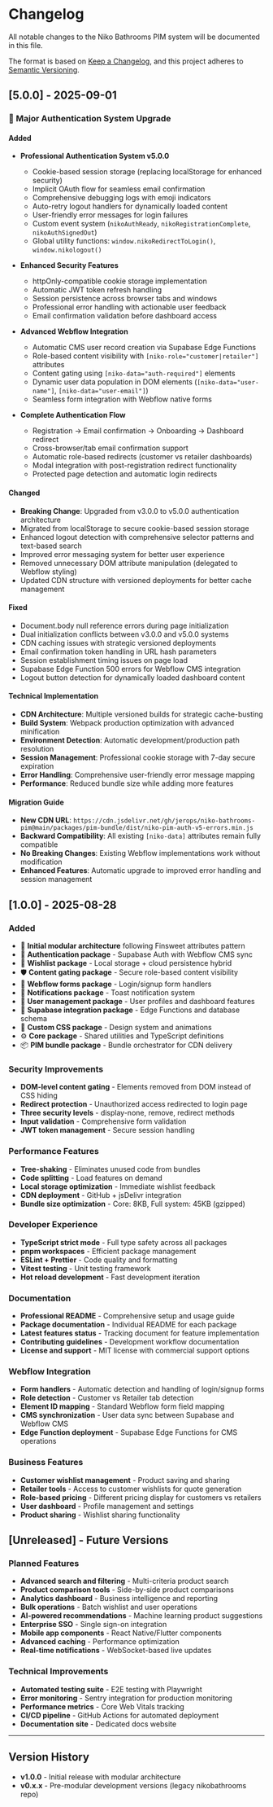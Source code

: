 # Changelog

All notable changes to the Niko Bathrooms PIM system will be documented in this file.

The format is based on [Keep a Changelog](https://keepachangelog.com/en/1.0.0/),
and this project adheres to [Semantic Versioning](https://semver.org/spec/v2.0.0.html).

## [5.0.0] - 2025-09-01

### 🎉 Major Authentication System Upgrade

#### Added
- **Professional Authentication System v5.0.0**
  - Cookie-based session storage (replacing localStorage for enhanced security)
  - Implicit OAuth flow for seamless email confirmation
  - Comprehensive debugging logs with emoji indicators
  - Auto-retry logout handlers for dynamically loaded content
  - User-friendly error messages for login failures
  - Custom event system (`nikoAuthReady`, `nikoRegistrationComplete`, `nikoAuthSignedOut`)
  - Global utility functions: `window.nikoRedirectToLogin()`, `window.nikologout()`

- **Enhanced Security Features**
  - httpOnly-compatible cookie storage implementation
  - Automatic JWT token refresh handling  
  - Session persistence across browser tabs and windows
  - Professional error handling with actionable user feedback
  - Email confirmation validation before dashboard access

- **Advanced Webflow Integration**
  - Automatic CMS user record creation via Supabase Edge Functions
  - Role-based content visibility with `[niko-role="customer|retailer"]` attributes
  - Content gating using `[niko-data="auth-required"]` elements
  - Dynamic user data population in DOM elements (`[niko-data="user-name"]`, `[niko-data="user-email"]`)
  - Seamless form integration with Webflow native forms

- **Complete Authentication Flow**
  - Registration → Email confirmation → Onboarding → Dashboard redirect
  - Cross-browser/tab email confirmation support
  - Automatic role-based redirects (customer vs retailer dashboards)
  - Modal integration with post-registration redirect functionality
  - Protected page detection and automatic login redirects

#### Changed
- **Breaking Change**: Upgraded from v3.0.0 to v5.0.0 authentication architecture
- Migrated from localStorage to secure cookie-based session storage
- Enhanced logout detection with comprehensive selector patterns and text-based search
- Improved error messaging system for better user experience
- Removed unnecessary DOM attribute manipulation (delegated to Webflow styling)
- Updated CDN structure with versioned deployments for better cache management

#### Fixed
- Document.body null reference errors during page initialization
- Dual initialization conflicts between v3.0.0 and v5.0.0 systems
- CDN caching issues with strategic versioned deployments
- Email confirmation token handling in URL hash parameters
- Session establishment timing issues on page load
- Supabase Edge Function 500 errors for Webflow CMS integration
- Logout button detection for dynamically loaded dashboard content

#### Technical Implementation
- **CDN Architecture**: Multiple versioned builds for strategic cache-busting
- **Build System**: Webpack production optimization with advanced minification
- **Environment Detection**: Automatic development/production path resolution
- **Session Management**: Professional cookie storage with 7-day secure expiration
- **Error Handling**: Comprehensive user-friendly error message mapping
- **Performance**: Reduced bundle size while adding more features

#### Migration Guide
- **New CDN URL**: `https://cdn.jsdelivr.net/gh/jerops/niko-bathrooms-pim@main/packages/pim-bundle/dist/niko-pim-auth-v5-errors.min.js`
- **Backward Compatibility**: All existing `[niko-data]` attributes remain fully compatible
- **No Breaking Changes**: Existing Webflow implementations work without modification
- **Enhanced Features**: Automatic upgrade to improved error handling and session management

## [1.0.0] - 2025-08-28

### Added
- 🎉 **Initial modular architecture** following Finsweet attributes pattern
- 🔐 **Authentication package** - Supabase Auth with Webflow CMS sync
- 🛒 **Wishlist package** - Local storage + cloud persistence hybrid
- 🛡️ **Content gating package** - Secure role-based content visibility
- 📝 **Webflow forms package** - Login/signup form handlers
- 🔔 **Notifications package** - Toast notification system
- 👥 **User management package** - User profiles and dashboard features
- 🔗 **Supabase integration package** - Edge Functions and database schema
- 🎨 **Custom CSS package** - Design system and animations
- ⚙️ **Core package** - Shared utilities and TypeScript definitions
- 📦 **PIM bundle package** - Bundle orchestrator for CDN delivery

### Security Improvements
- **DOM-level content gating** - Elements removed from DOM instead of CSS hiding
- **Redirect protection** - Unauthorized access redirected to login page
- **Three security levels** - display-none, remove, redirect methods
- **Input validation** - Comprehensive form validation
- **JWT token management** - Secure session handling

### Performance Features
- **Tree-shaking** - Eliminates unused code from bundles
- **Code splitting** - Load features on demand
- **Local storage optimization** - Immediate wishlist feedback
- **CDN deployment** - GitHub + jsDelivr integration
- **Bundle size optimization** - Core: 8KB, Full system: 45KB (gzipped)

### Developer Experience
- **TypeScript strict mode** - Full type safety across all packages
- **pnpm workspaces** - Efficient package management
- **ESLint + Prettier** - Code quality and formatting
- **Vitest testing** - Unit testing framework
- **Hot reload development** - Fast development iteration

### Documentation
- **Professional README** - Comprehensive setup and usage guide
- **Package documentation** - Individual README for each package
- **Latest features status** - Tracking document for feature implementation
- **Contributing guidelines** - Development workflow documentation
- **License and support** - MIT license with commercial support options

### Webflow Integration
- **Form handlers** - Automatic detection and handling of login/signup forms
- **Role detection** - Customer vs Retailer tab detection
- **Element ID mapping** - Standard Webflow form field mapping
- **CMS synchronization** - User data sync between Supabase and Webflow CMS
- **Edge Function deployment** - Supabase Edge Functions for CMS operations

### Business Features
- **Customer wishlist management** - Product saving and sharing
- **Retailer tools** - Access to customer wishlists for quote generation
- **Role-based pricing** - Different pricing display for customers vs retailers
- **User dashboard** - Profile management and settings
- **Product sharing** - Wishlist sharing functionality

## [Unreleased] - Future Versions

### Planned Features
- **Advanced search and filtering** - Multi-criteria product search
- **Product comparison tools** - Side-by-side product comparisons
- **Analytics dashboard** - Business intelligence and reporting
- **Bulk operations** - Batch wishlist and user operations
- **AI-powered recommendations** - Machine learning product suggestions
- **Enterprise SSO** - Single sign-on integration
- **Mobile app components** - React Native/Flutter components
- **Advanced caching** - Performance optimization
- **Real-time notifications** - WebSocket-based live updates

### Technical Improvements
- **Automated testing suite** - E2E testing with Playwright
- **Error monitoring** - Sentry integration for production monitoring
- **Performance metrics** - Core Web Vitals tracking
- **CI/CD pipeline** - GitHub Actions for automated deployment
- **Documentation site** - Dedicated docs website

---

## Version History

- **v1.0.0** - Initial release with modular architecture
- **v0.x.x** - Pre-modular development versions (legacy nikobathrooms repo)